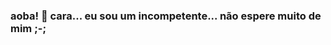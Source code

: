 ### aoba! 👋 cara... eu sou um incompetente... não espere muito de mim ;-; ###
<!--
**karlos404/karlos404** is a ✨ _special_ ✨ repository because its `README.md` (this file) appears on your GitHub profile.

Here are some ideas to get you started:

- 🔭 I’m currently working on ... nothing
- 🌱 I’m currently learning ... nothing
- 👯 I’m looking to collaborate on ... nowhere
- 🤔 I’m looking for help with ... no one
- 💬 Ask me about ... nothing
- 📫 How to reach me: ... do not
- 😄 Pronouns: ... crosaint
- ⚡ Fun fact: ... I'm lazy :/
--> 
